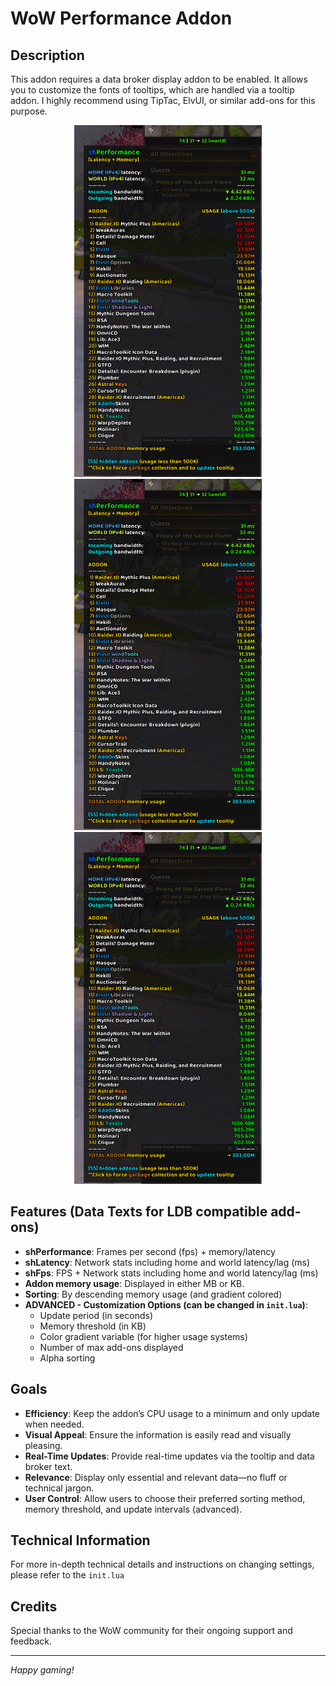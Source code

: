 # WoW Performance Addon

## Description

This addon requires a data broker display addon to be enabled. It allows you to customize the fonts of tooltips, which are handled via a tooltip addon. I highly recommend using TipTac, ElvUI, or similar add-ons for this purpose.

<div align="center">
  <img width="300" src="https://github.com/masomh-personal/shPerformance/blob/main/media/shPerformance.png?raw=true">
  <img width="300" src="https://github.com/masomh-personal/shPerformance/blob/main/media/shPerformance.png?raw=true">
  <img width="300" src="https://github.com/masomh-personal/shPerformance/blob/main/media/shPerformance.png?raw=true">
</div>

## Features (Data Texts for LDB compatible add-ons)

- **shPerformance**: Frames per second (fps) + memory/latency
- **shLatency**: Network stats including home and world latency/lag (ms)
- **shFps**: FPS + Network stats including home and world latency/lag (ms)
- **Addon memory usage**: Displayed in either MB or KB.
- **Sorting**: By descending memory usage (and gradient colored)
- **ADVANCED - Customization Options (can be changed in `init.lua`)**:
  - Update period (in seconds)
  - Memory threshold (in KB)
  - Color gradient variable (for higher usage systems)
  - Number of max add-ons displayed
  - Alpha sorting

## Goals

- **Efficiency**: Keep the addon’s CPU usage to a minimum and only update when needed.
- **Visual Appeal**: Ensure the information is easily read and visually pleasing.
- **Real-Time Updates**: Provide real-time updates via the tooltip and data broker text.
- **Relevance**: Display only essential and relevant data—no fluff or technical jargon.
- **User Control**: Allow users to choose their preferred sorting method, memory threshold, and update intervals (advanced).

## Technical Information

For more in-depth technical details and instructions on changing settings, please refer to the `init.lua`

## Credits

Special thanks to the WoW community for their ongoing support and feedback.

---

_Happy gaming!_
